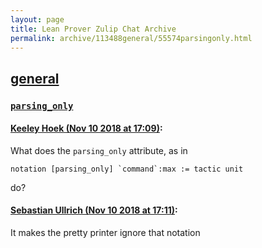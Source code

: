 ```yaml
---
layout: page
title: Lean Prover Zulip Chat Archive 
permalink: archive/113488general/55574parsingonly.html
---
```


## [general](index.html)
### [`parsing_only`](55574parsingonly.html)

#### [Keeley Hoek (Nov 10 2018 at 17:09)](https://leanprover.zulipchat.com/#narrow/stream/113488-general/topic/`parsing_only`/near/147438292):
What does the `parsing_only` attribute, as in
````
notation [parsing_only] `command`:max := tactic unit
````
do?

#### [Sebastian Ullrich (Nov 10 2018 at 17:11)](https://leanprover.zulipchat.com/#narrow/stream/113488-general/topic/`parsing_only`/near/147438358):
It makes the pretty printer ignore that notation

